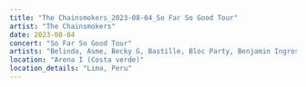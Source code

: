```yaml
---
title: "The Chainsmokers_2023-08-04_So Far So Good Tour"
artist: "The Chainsmokers"
date: 2023-08-04
concert: "So Far So Good Tour"
artists: "Belinda, Asme, Becky G, Bastille, Bloc Party, Benjamin Ingrosso, Blonde Redhead, Afrojack, Alesso, Alizzz, The Chainsmokers, A Little Sound"
location: "Arena I (Costa verde)"
location_details: "Lima, Peru"
---
```

